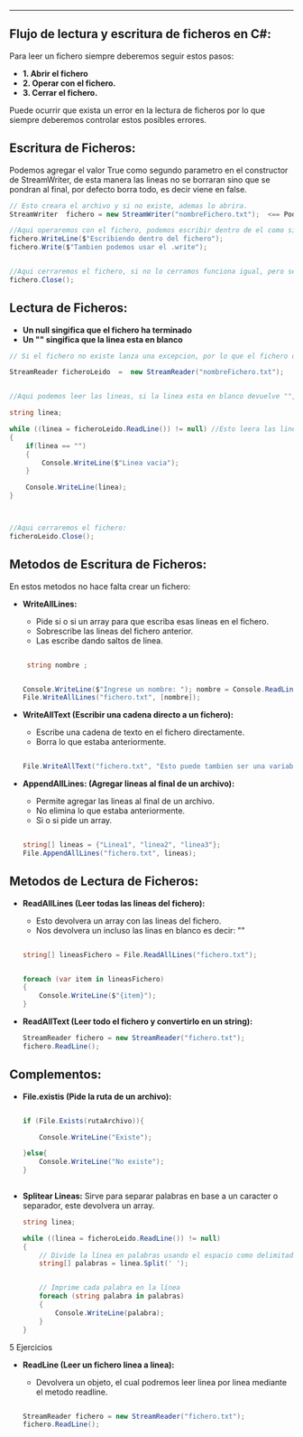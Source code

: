 
---
## Flujo de lectura y escritura de ficheros en C#:
Para leer un fichero siempre deberemos seguir estos pasos:

- **1. Abrir el fichero**
- **2. Operar con el fichero.**
- **3. Cerrar  el fichero.**

Puede ocurrir que exista un error en la lectura de ficheros por lo que siempre deberemos controlar estos posibles errores.


## Escritura de Ficheros:
Podemos agregar el valor True como segundo parametro en el constructor de StreamWriter, de esta manera las lineas no se borraran sino que se pondran al final, por defecto borra todo, es decir viene en false.

```csharp
// Esto creara el archivo y si no existe, ademas lo abrira.
StreamWriter  fichero = new StreamWriter("nombreFichero.txt");  <== Podemos activar el Append poniendo esto en true

//Aqui operaremos con el fichero, podemos escribir dentro de el como si fuera la consola.
fichero.WriteLine($"Escribiendo dentro del fichero");
fichero.Write($"Tambien podemos usar el .write");


//Aqui cerraremos el fichero, si no lo cerramos funciona igual, pero se debe cerrar para evutar conflictos:
fichero.Close(); 
```


## Lectura de Ficheros:

- **Un null singifica que el fichero ha terminado**
- **Un ""  singifica que la linea esta en blanco**


```csharp
// Si el fichero no existe lanza una excepcion, por lo que el fichero debe existir

StreamReader ficheroLeido  =  new StreamReader("nombreFichero.txt");


//Aqui podemos leer las lineas, si la linea esta en blanco devuelve "", y si ya termino de leer un null: 

string linea;

while ((linea = ficheroLeido.ReadLine()) != null) //Esto leera las lineas hasta el final
{
    if(linea == "")
    {
        Console.WriteLine($"Linea vacia");
    }

    Console.WriteLine(linea);
}



//Aqui cerraremos el fichero:
ficheroLeido.Close(); 
```


## Metodos de Escritura de Ficheros:
En estos metodos no hace falta crear un fichero:

- **WriteAllLines:**
	 - Pide si o si un array para que escriba esas lineas en el fichero. 
	 - Sobrescribe las lineas del fichero anterior.
	 - Las escribe dando saltos de linea.
	 
	```csharp

	 string nombre ;


    Console.WriteLine($"Ingrese un nombre: "); nombre = Console.ReadLine();
    File.WriteAllLines("fichero.txt", [nombre]); 

	```
	

- **WriteAllText (Escribir una cadena directo a un fichero):**
	- Escribe una cadena de texto en el fichero directamente.
	- Borra lo que estaba anteriormente.
	
	```csharp

    File.WriteAllText("fichero.txt", "Esto puede tambien ser una variable"); 

	```

- **AppendAllLines: (Agregar lineas al final de un archivo):**
	 - Permite agregar las lineas al final de un archivo.
	 - No elimina lo que estaba anteriormente.
	 - Si o si pide un array.
	 
	```csharp

	string[] lineas = {"Linea1", "linea2", "linea3"};
    File.AppendAllLines("fichero.txt", lineas);

	```






## Metodos de Lectura de Ficheros:

- **ReadAllLines (Leer todas las lineas del fichero):**
	 - Esto devolvera un array con las lineas del fichero.
	 - Nos devolvera un incluso las linas en blanco es decir:  ""
	 
	```csharp

    string[] lineasFichero = File.ReadAllLines("fichero.txt");


    foreach (var item in lineasFichero)
    {
        Console.WriteLine($"{item}");
    }

	```


- **ReadAllText (Leer todo el fichero y convertirlo en un string):**
	```csharp
	StreamReader fichero = new StreamReader("fichero.txt"); 
	fichero.ReadLine(); 
	```




## Complementos:

- **File.existis (Pide la ruta de un archivo):**
	```csharp

    if (File.Exists(rutaArchivo)){

	    Console.WriteLine("Existe");

    }else{
		Console.WriteLine("No existe");
    }
          
	```
- **Splitear Lineas:**
	Sirve para separar palabras en base  a un caracter o separador, este devolvera  un array.

	```csharp
	string linea;
	
	while ((linea = ficheroLeido.ReadLine()) != null)
	{
		// Divide la línea en palabras usando el espacio como delimitador
	    string[] palabras = linea.Split(' ');
	
	
	    // Imprime cada palabra en la línea
	    foreach (string palabra in palabras)
	    {
	        Console.WriteLine(palabra);
	    }
	}
	```























5 Ejercicios









- **ReadLine (Leer un fichero linea a linea):**
	 - Devolvera un objeto, el cual podremos leer linea por linea mediante el metodo readline.
	 
	```csharp

	StreamReader fichero = new StreamReader("fichero.txt"); 
	fichero.ReadLine(); 

	```

